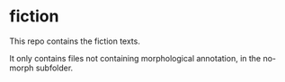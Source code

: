 # fiction

This repo contains the fiction texts. 

It only contains files not containing morphological annotation, in the no-morph subfolder. 

